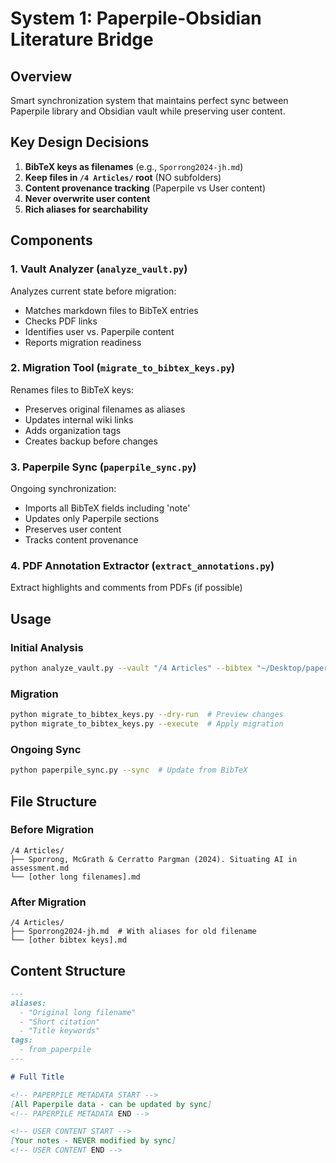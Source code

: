 # System 1: Paperpile-Obsidian Literature Bridge

## Overview
Smart synchronization system that maintains perfect sync between Paperpile library and Obsidian vault while preserving user content.

## Key Design Decisions
1. **BibTeX keys as filenames** (e.g., `Sporrong2024-jh.md`)
2. **Keep files in `/4 Articles/` root** (NO subfolders)
3. **Content provenance tracking** (Paperpile vs User content)
4. **Never overwrite user content**
5. **Rich aliases for searchability**

## Components

### 1. Vault Analyzer (`analyze_vault.py`)
Analyzes current state before migration:
- Matches markdown files to BibTeX entries
- Checks PDF links
- Identifies user vs. Paperpile content
- Reports migration readiness

### 2. Migration Tool (`migrate_to_bibtex_keys.py`)
Renames files to BibTeX keys:
- Preserves original filenames as aliases
- Updates internal wiki links
- Adds organization tags
- Creates backup before changes

### 3. Paperpile Sync (`paperpile_sync.py`)
Ongoing synchronization:
- Imports all BibTeX fields including 'note'
- Updates only Paperpile sections
- Preserves user content
- Tracks content provenance

### 4. PDF Annotation Extractor (`extract_annotations.py`)
Extract highlights and comments from PDFs (if possible)

## Usage

### Initial Analysis
```bash
python analyze_vault.py --vault "/4 Articles" --bibtex "~/Desktop/paperpile.bib"
```

### Migration
```bash
python migrate_to_bibtex_keys.py --dry-run  # Preview changes
python migrate_to_bibtex_keys.py --execute  # Apply migration
```

### Ongoing Sync
```bash
python paperpile_sync.py --sync  # Update from BibTeX
```

## File Structure

### Before Migration
```
/4 Articles/
├── Sporrong, McGrath & Cerratto Pargman (2024). Situating AI in assessment.md
└── [other long filenames].md
```

### After Migration
```
/4 Articles/
├── Sporrong2024-jh.md  # With aliases for old filename
└── [other bibtex keys].md
```

## Content Structure

```markdown
---
aliases:
  - "Original long filename"
  - "Short citation"
  - "Title keywords"
tags:
  - from_paperpile
---

# Full Title

<!-- PAPERPILE METADATA START -->
[All Paperpile data - can be updated by sync]
<!-- PAPERPILE METADATA END -->

<!-- USER CONTENT START -->
[Your notes - NEVER modified by sync]
<!-- USER CONTENT END -->
```